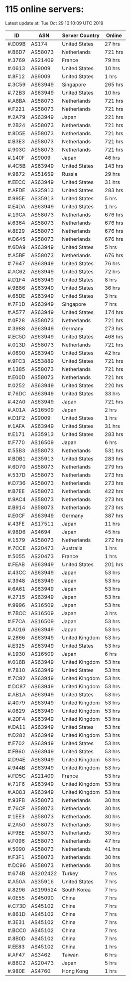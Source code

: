 # 115 online servers:

Latest update at: Tue Oct 29 10:10:09 UTC 2019

| ID | ASN | Server Country | Online |
| -- | --- | -------------- | ------ |
| #.D09B | AS174 | United States | 27 hrs |
| #.B6D7 | AS58073 | Netherlands | 721 hrs |
| #.3769 | AS21409 | France | 79 hrs |
| #.0613 | AS9009 | United States | 10 hrs |
| #.8F12 | AS9009 | United States | 1 hrs |
| #.3C59 | AS63949 | Singapore | 265 hrs |
| #.72B3 | AS63949 | United States | 10 hrs |
| #.A8BA | AS58073 | Netherlands | 721 hrs |
| #.F221 | AS58073 | Netherlands | 721 hrs |
| #.2A79 | AS63949 | Japan | 221 hrs |
| #.2B24 | AS58073 | Netherlands | 721 hrs |
| #.8D5E | AS58073 | Netherlands | 721 hrs |
| #.B3E3 | AS58073 | Netherlands | 721 hrs |
| #.903C | AS58073 | Netherlands | 721 hrs |
| #.140F | AS9009 | Japan | 46 hrs |
| #.4C5B | AS63949 | United States | 143 hrs |
| #.9872 | AS51659 | Russia | 29 hrs |
| #.EECC | AS63949 | United States | 31 hrs |
| #.AFDE | AS35913 | United States | 283 hrs |
| #.995E | AS35913 | United States | 5 hrs |
| #.E4DA | AS63949 | United States | 1 hrs |
| #.19CA | AS58073 | Netherlands | 676 hrs |
| #.6364 | AS58073 | Netherlands | 676 hrs |
| #.8E29 | AS58073 | Netherlands | 676 hrs |
| #.D645 | AS58073 | Netherlands | 676 hrs |
| #.6DA9 | AS63949 | United States | 5 hrs |
| #.A5BF | AS58073 | Netherlands | 676 hrs |
| #.7647 | AS63949 | United States | 76 hrs |
| #.AC62 | AS63949 | United States | 72 hrs |
| #.D1F4 | AS63949 | United States | 8 hrs |
| #.9B86 | AS63949 | United States | 36 hrs |
| #.65DE | AS63949 | United States | 3 hrs |
| #.7F1D | AS63949 | Singapore | 7 hrs |
| #.A577 | AS63949 | United States | 174 hrs |
| #.0F28 | AS58073 | Netherlands | 721 hrs |
| #.3988 | AS63949 | Germany | 273 hrs |
| #.EC5D | AS63949 | United States | 468 hrs |
| #.013D | AS58073 | Netherlands | 721 hrs |
| #.0690 | AS63949 | United States | 42 hrs |
| #.9FC3 | AS53889 | United States | 721 hrs |
| #.1385 | AS58073 | Netherlands | 721 hrs |
| #.E00D | AS58073 | Netherlands | 721 hrs |
| #.0252 | AS63949 | United States | 220 hrs |
| #.76DC | AS63949 | United States | 33 hrs |
| #.42A0 | AS63949 | Japan | 721 hrs |
| #.A01A | AS16509 | Japan | 2 hrs |
| #.D1F2 | AS9009 | United States | 1 hrs |
| #.1AFA | AS63949 | United States | 31 hrs |
| #.E171 | AS35913 | United States | 283 hrs |
| #.F770 | AS16509 | Japan | 6 hrs |
| #.55B3 | AS58073 | Netherlands | 531 hrs |
| #.BDB1 | AS35913 | United States | 283 hrs |
| #.6D70 | AS58073 | Netherlands | 279 hrs |
| #.537D | AS58073 | Netherlands | 273 hrs |
| #.D736 | AS58073 | Netherlands | 273 hrs |
| #.B7EE | AS58073 | Netherlands | 422 hrs |
| #.9AC4 | AS58073 | Netherlands | 273 hrs |
| #.B914 | AS58073 | Netherlands | 273 hrs |
| #.E0CF | AS63949 | Germany | 387 hrs |
| #.43FE | AS17511 | Japan | 11 hrs |
| #.98D6 | AS4694 | Japan | 45 hrs |
| #.1579 | AS58073 | Netherlands | 272 hrs |
| #.7CCE | AS20473 | Australia | 1 hrs |
| #.5055 | AS20473 | France | 1 hrs |
| #.FEAB | AS63949 | United States | 201 hrs |
| #.43CC | AS63949 | Japan | 53 hrs |
| #.3948 | AS63949 | Japan | 53 hrs |
| #.6A61 | AS63949 | Japan | 53 hrs |
| #.2715 | AS63949 | Japan | 53 hrs |
| #.9996 | AS16509 | Japan | 53 hrs |
| #.7BCC | AS16509 | Japan | 3 hrs |
| #.F7CA | AS16509 | Japan | 53 hrs |
| #.A016 | AS63949 | Japan | 53 hrs |
| #.2866 | AS63949 | United Kingdom | 53 hrs |
| #.E325 | AS63949 | United States | 53 hrs |
| #.1930 | AS16509 | Japan | 6 hrs |
| #.018B | AS63949 | United Kingdom | 53 hrs |
| #.7810 | AS63949 | United States | 53 hrs |
| #.7C82 | AS63949 | United Kingdom | 53 hrs |
| #.DC87 | AS63949 | United Kingdom | 53 hrs |
| #.AB1A | AS63949 | United States | 53 hrs |
| #.4079 | AS63949 | United Kingdom | 53 hrs |
| #.0829 | AS63949 | United Kingdom | 53 hrs |
| #.2DF4 | AS63949 | United Kingdom | 53 hrs |
| #.DA11 | AS63949 | United States | 53 hrs |
| #.D282 | AS63949 | United Kingdom | 53 hrs |
| #.E702 | AS63949 | United States | 53 hrs |
| #.FB60 | AS63949 | United States | 53 hrs |
| #.D94E | AS63949 | United Kingdom | 53 hrs |
| #.944B | AS63949 | United Kingdom | 53 hrs |
| #.FD5C | AS21409 | France | 53 hrs |
| #.71F6 | AS63949 | United Kingdom | 53 hrs |
| #.A083 | AS63949 | United Kingdom | 53 hrs |
| #.93FB | AS58073 | Netherlands | 30 hrs |
| #.76CF | AS58073 | Netherlands | 30 hrs |
| #.1EE3 | AS58073 | Netherlands | 30 hrs |
| #.2A50 | AS58073 | Netherlands | 30 hrs |
| #.F9BE | AS58073 | Netherlands | 30 hrs |
| #.F096 | AS58073 | Netherlands | 47 hrs |
| #.5090 | AS58073 | Netherlands | 41 hrs |
| #.F3F1 | AS58073 | Netherlands | 30 hrs |
| #.DC96 | AS58073 | Netherlands | 30 hrs |
| #.674B | AS202422 | Turkey | 7 hrs |
| #.A50A | AS35916 | United States | 7 hrs |
| #.8296 | AS199524 | South Korea | 7 hrs |
| #.0E55 | AS45090 | China | 7 hrs |
| #.C73D | AS45102 | China | 7 hrs |
| #.861D | AS45102 | China | 7 hrs |
| #.3E31 | AS45102 | China | 7 hrs |
| #.BCC0 | AS45102 | China | 7 hrs |
| #.8B0D | AS45102 | China | 7 hrs |
| #.EE83 | AS45102 | China | 1 hrs |
| #.AF47 | AS3462 | Taiwan | 6 hrs |
| #.B8C2 | AS20473 | Japan | 5 hrs |
| #.980E | AS4760 | Hong Kong | 1 hrs |


